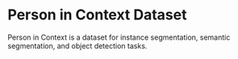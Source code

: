 # Person in Context Dataset

Person in Context is a dataset for instance segmentation, semantic segmentation, and object detection tasks.